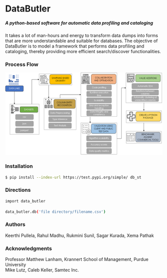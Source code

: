 # DataButler
##### A python-based software for automatic data profiling and cataloging

It takes a lot of man-hours and energy to transform data dumps into forms that are more understandable and suitable for databases. The objective of DataButler is to model a framework that performs data profiling and cataloging, thereby providing more efficient search/discover functionalities.

### Process Flow
![Methodology](https://github.com/DataButler/Data-Butler/blob/master/Processflow.png)

### Installation

```sh
$ pip install --index-url https://test.pypi.org/simple/ db_st
```
### Directions
```sh
import data_butler

data_butler.db('file directory/filename.csv')
```
### Authors
Keerthi Pullela, Rahul Madhu, Rukmini Sunil, Sagar Kurada, Xema Pathak

### Acknowledgments
Professor Matthew Lanham, 
Krannert School of Management,
Purdue University\
Mike Lutz, Caleb Keller, 
Samtec Inc. 

